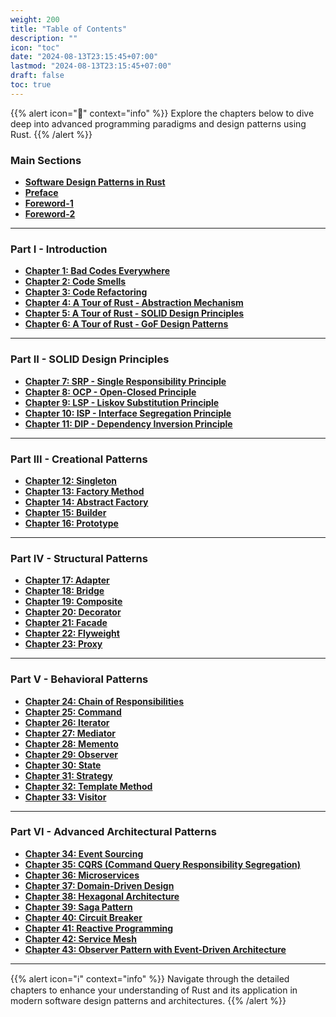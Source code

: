 ```yaml
---
weight: 200
title: "Table of Contents"
description: ""
icon: "toc"
date: "2024-08-13T23:15:45+07:00"
lastmod: "2024-08-13T23:15:45+07:00"
draft: false
toc: true
---
```


{{% alert icon="📘" context="info" %}}
Explore the chapters below to dive deep into advanced programming paradigms and design patterns using Rust.
{{% /alert %}}

### **Main Sections**

- [**Software Design Patterns in Rust**](/docs/software-design-patterns-in-rust/)
- [**Preface**](/docs/preface/)
- [**Foreword-1**](/docs/foreword/)
- [**Foreword-2**](/docs/foreword-2/)

---

### **Part I - Introduction**

- [**Chapter 1: Bad Codes Everywhere**](/docs/part-i/chapter-1/)
- [**Chapter 2: Code Smells**](/docs/part-i/chapter-2/)
- [**Chapter 3: Code Refactoring**](/docs/part-i/chapter-3/)
- [**Chapter 4: A Tour of Rust - Abstraction Mechanism**](/docs/part-i/chapter-4/)
- [**Chapter 5: A Tour of Rust - SOLID Design Principles**](/docs/part-i/chapter-5/)
- [**Chapter 6: A Tour of Rust - GoF Design Patterns**](/docs/part-i/chapter-6/)

---

### **Part II - SOLID Design Principles**

- [**Chapter 7: SRP - Single Responsibility Principle**](/docs/part-ii/chapter-7/)
- [**Chapter 8: OCP - Open-Closed Principle**](/docs/part-ii/chapter-8/)
- [**Chapter 9: LSP - Liskov Substitution Principle**](/docs/part-ii/chapter-9/)
- [**Chapter 10: ISP - Interface Segregation Principle**](/docs/part-ii/chapter-10/)
- [**Chapter 11: DIP - Dependency Inversion Principle**](/docs/part-ii/chapter-11/)

---

### **Part III - Creational Patterns**

- [**Chapter 12: Singleton**](/docs/part-iii/chapter-12/)
- [**Chapter 13: Factory Method**](/docs/part-iii/chapter-13/)
- [**Chapter 14: Abstract Factory**](/docs/part-iii/chapter-14/)
- [**Chapter 15: Builder**](/docs/part-iii/chapter-15/)
- [**Chapter 16: Prototype**](/docs/part-iii/chapter-16/)

---

### **Part IV - Structural Patterns**

- [**Chapter 17: Adapter**](/docs/part-iv/chapter-17/)
- [**Chapter 18: Bridge**](/docs/part-iv/chapter-18/)
- [**Chapter 19: Composite**](/docs/part-iv/chapter-19/)
- [**Chapter 20: Decorator**](/docs/part-iv/chapter-20/)
- [**Chapter 21: Facade**](/docs/part-iv/chapter-21/)
- [**Chapter 22: Flyweight**](/docs/part-iv/chapter-22/)
- [**Chapter 23: Proxy**](/docs/part-iv/chapter-23/)

---

### **Part V - Behavioral Patterns**

- [**Chapter 24: Chain of Responsibilities**](/docs/part-v/chapter-24/)
- [**Chapter 25: Command**](/docs/part-v/chapter-25/)
- [**Chapter 26: Iterator**](/docs/part-v/chapter-26/)
- [**Chapter 27: Mediator**](/docs/part-v/chapter-27/)
- [**Chapter 28: Memento**](/docs/part-v/chapter-28/)
- [**Chapter 29: Observer**](/docs/part-v/chapter-29/)
- [**Chapter 30: State**](/docs/part-v/chapter-30/)
- [**Chapter 31: Strategy**](/docs/part-v/chapter-31/)
- [**Chapter 32: Template Method**](/docs/part-v/chapter-32/)
- [**Chapter 33: Visitor**](/docs/part-v/chapter-33/)

---

### **Part VI - Advanced Architectural Patterns**

- [**Chapter 34: Event Sourcing**](/docs/part-vi/chapter-34/)
- [**Chapter 35: CQRS (Command Query Responsibility Segregation)**](/docs/part-vi/chapter-35/)
- [**Chapter 36: Microservices**](/docs/part-vi/chapter-36/)
- [**Chapter 37: Domain-Driven Design**](/docs/part-vi/chapter-37/)
- [**Chapter 38: Hexagonal Architecture**](/docs/part-vi/chapter-38/)
- [**Chapter 39: Saga Pattern**](/docs/part-vi/chapter-39/)
- [**Chapter 40: Circuit Breaker**](/docs/part-vi/chapter-40/)
- [**Chapter 41: Reactive Programming**](/docs/part-vi/chapter-41/)
- [**Chapter 42: Service Mesh**](/docs/part-vi/chapter-42/)
- [**Chapter 43: Observer Pattern with Event-Driven Architecture**](/docs/part-vi/chapter-43/)

---

{{% alert icon="ℹ️" context="info" %}}
Navigate through the detailed chapters to enhance your understanding of Rust and its application in modern software design patterns and architectures.
{{% /alert %}}
